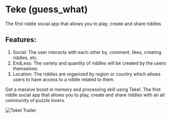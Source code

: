 # Teke (guess_what)
The first riddle social app that allows you to play, create and share riddles

## Features:
1. Social: The user interacts with each other by, comment, likes, creating riddles, etc. 
2. EndLess: The variety and quantity of riddles will be created by the users themselves. 
3. Location: The riddles are organized by region or country which allows users to have access to a riddle
related to them.

Get a massive boost in memory and processing skill using Tekel. The first riddle social app that allows you to play, create and share riddles with an all community of puzzle lovers.

![Tekel Trailer](https://github.com/NoobBaez/guesswhat/blob/master/final_5fa04d76e061c40032ff1397_644466.gif)
